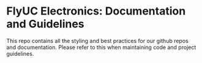 # FlyUC Electronics: Documentation and Guidelines
This repo contains all the styling and best practices for our github repos and documentation. Please refer to this when maintaining code and project guidelines.
